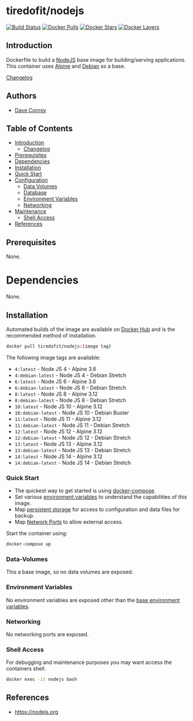 # tiredofit/nodejs

[![Build Status](https://img.shields.io/docker/build/tiredofit/nodejs.svg)](https://hub.docker.com/r/tiredofit/nodejs)
[![Docker Pulls](https://img.shields.io/docker/pulls/tiredofit/nodejs.svg)](https://hub.docker.com/r/tiredofit/nodejs)
[![Docker Stars](https://img.shields.io/docker/stars/tiredofit/nodejs.svg)](https://hub.docker.com/r/tiredofit/nodejs)
[![Docker Layers](https://images.microbadger.com/badges/image/tiredofit/nodejs.svg)](https://microbadger.com/images/tiredofit/nodejs)

## Introduction

Dockerfile to build a [NodeJS](https://nodejs.org) base image for building/serving applications.
This container uses [Alpine](https://hub.docker.com/r/tiredofit/alpine) and [Debian](https://hub.docker.com/r/tiredofit/debian) as a base.

[Changelog](CHANGELOG.md)

## Authors

- [Dave Conroy](https://github.com/tiredofit)

## Table of Contents

- [Introduction](#introduction)
	- [Changelog](CHANGELOG.md)
- [Prerequisites](#prerequisites)
- [Dependencies](#dependendcies)
- [Installation](#installation)
- [Quick Start](#quick-start)
- [Configuration](#configuration)
	- [Data Volumes](#data-volumes)
	- [Database](#database)
	- [Environment Variables](#environmentvariables)
	- [Networking](#networking)
- [Maintenance](#maintenance)
	- [Shell Access](#shell-access)
- [References](#references)


## Prerequisites

None.

# Dependencies

None.

## Installation

Automated builds of the image are available on [Docker Hub](https://hub.docker.com/r/tiredofit/nodejs) and is the recommended method of installation.


```bash
docker pull tiredofit/nodejs:(image tag)
```


The following image tags are available:

* `4:latest` - Node JS 4 - Alpine 3.6
* `4:debian-latest` - Node JS 4 - Debian Stretch
* `6:latest` - Node JS 6 - Alpine 3.6
* `6:debian-latest` - Node JS 6 - Debian Stretch
* `8:latest` - Node JS 8 - Alpine 3.12
* `8:debian-latest` - Node JS 8 - Debian Stretch
* `10:latest` - Node JS 10 - Alpine 3.12
* `10:debian-latest` - Node JS 10 - Debian Buster
* `11:latest` - Node JS 11 - Alpine 3.12
* `11:debian-latest` - Node JS 11 - Debian Stretch
* `12:latest` - Node JS 12 - Alpine 3.12
* `12:debian-latest` - Node JS 12 - Debian Stretch
* `13:latest` - Node JS 13 - Alpine 3.12
* `13:debian-latest` - Node JS 13 - Debian Stretch
* `14:latest` - Node JS 14 - Alpine 3.12
* `14:debian-latest` - Node JS 14 - Debian Stretch



### Quick Start

* The quickest way to get started is using [docker-compose](https://docs.docker.com/compose/).
* Set various [environment variables](#environment-variables) to understand the capabilities of this image.
* Map [persistent storage](#data-volumes) for access to configuration and data files for backup.
* Map [Network Ports](#networking) to allow external access.

Start the container using:

```bash
docker-compose up
```

### Data-Volumes

This a base image, so no data volumes are exposed.


### Environment Variables

No environment variables are exposed other than the [base environment variables](https://hub.docker.com/r/alpine).

### Networking

No networking ports are exposed.

### Shell Access

For debugging and maintenance purposes you may want access the containers shell.

```bash
docker exec -it nodejs bash
```

## References

* https://nodejs.org